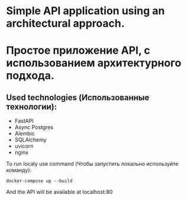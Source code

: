 # Simple API application using an architectural approach.
# Простое приложение API, с использованием архитектурного подхода.

## Used technologies (Использованные технологии):
- FastAPI
- Async Postgres
- Alembic
- SQLAlchemy
- uvicorn
- nginx

To run localy use command (Чтобы запустить локально используйте команду):

```docker-compose up --build```

And the API will be available at localhost:80
